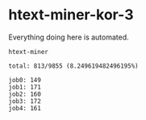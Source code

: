 # htext-miner-kor-3

Everything doing here is automated.

```
htext-miner

total: 813/9855 (8.249619482496195%)

job0: 149
job1: 171
job2: 160
job3: 172
job4: 161
```